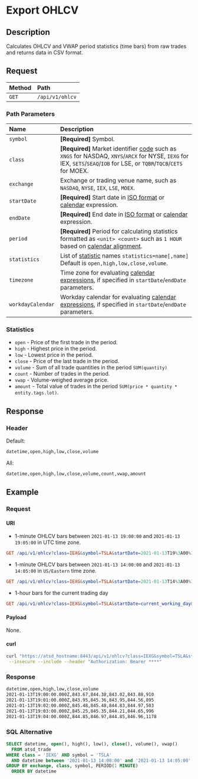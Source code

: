 # Export OHLCV

## Description

Calculates OHLCV and VWAP period statistics (time bars) from raw trades and returns data in CSV format.

## Request

| **Method** | **Path** |
|:---|:---|
| `GET` | `/api/v1/ohlcv` |

### Path Parameters

| **Name** | **Description** |
|:---|:---|
| `symbol` | **[Required]** Symbol. |
| `class` | **[Required]** Market identifier [code](https://www.iso20022.org/market-identifier-codes) such as `XNGS` for NASDAQ, `XNYS`/`ARCX` for NYSE, `IEXG` for IEX, `SETS`/`SEAQ`/`IOB` for LSE, or `TQBR`/`TQCB`/`CETS` for MOEX. |
| `exchange` | Exchange or trading venue name, such as `NASDAQ`, `NYSE`, `IEX`, `LSE`, `MOEX`. |
| `startDate` | **[Required]** Start date in [ISO format](../shared/date-format.md#supported-formats) or [calendar](../shared/calendar.md) expression.  |
| `endDate` | **[Required]** End date in [ISO format](../shared/date-format.md#supported-formats) or [calendar](../shared/calendar.md) expression. |
| `period` | **[Required]** Period for calculating statistics formatted as `<unit> <count>` such as `1 HOUR` based on [calendar alignment](../api/data/series/period.md#alignment). |
| `statistics` | List of [statistic](#statistics) names `statistics=name[,name]`<br>Default is `open,high,low,close,volume`. |
| `timezone` | Time zone for evaluating [calendar expressions](../shared/calendar.md), if specified in `startDate`/`endDate` parameters. |
| `workdayCalendar` | Workday calendar for evaluating [calendar expressions](../shared/calendar.md), if specified in `startDate`/`endDate` parameters. |

### Statistics

* `open` - Price of the first trade in the period.
* `high` - Highest price in the period.
* `low` - Lowest price in the period.
* `close` - Price of the last trade in the period.
* `volume` - Sum of all trade quantities in the period `SUM(quantity)`
* `count` - Number of trades in the period.
* `vwap` - Volume-weighed average price.
* `amount` - Total value of trades in the period `SUM(price * quantity * entity.tags.lot)`.

## Response

### Header

Default:

```txt
datetime,open,high,low,close,volume
```

All:

```txt
datetime,open,high,low,close,volume,count,vwap,amount
```

## Example

### Request

#### URI

* 1-minute OHLCV bars between `2021-01-13 19:00:00` and `2021-01-13 19:05:00` in UTC time zone.

```elm
GET /api/v1/ohlcv?class=IEXG&symbol=TSLA&startDate=2021-01-13T19%3A00%3A00Z&endDate=2021-01-13T19%3A05%3A00Z&period=1%20MINUTE
```

* 1-minute OHLCV bars between `2021-01-13 14:00:00` and `2021-01-13 14:05:00` in `US/Eastern` time zone.

```elm
GET /api/v1/ohlcv?class=IEXG&symbol=TSLA&startDate=2021-01-13T14%3A00%3A00-05%3A00&endDate=2021-01-13T14%3A05%3A00-05%3A00&period=1%20MINUTE
```

* 1-hour bars for the current trading day

```elm
GET /api/v1/ohlcv?class=IEXG&symbol=TSLA&startDate=current_working_day&endDate=now&period=1%20HOUR
```

#### Payload

None.

#### curl

```bash
curl "https://atsd_hostname:8443/api/v1/ohlcv?class=IEXG&symbol=TSLA&startDate=2021-01-13T19%3A00%3A00Z&endDate=2021-01-13T19%3A05%3A00Z&period=1%20MINUTE" \
 --insecure --include --header "Authorization: Bearer ****"
```

### Response

```txt
datetime,open,high,low,close,volume
2021-01-13T19:00:00.000Z,843.67,844.38,843.02,843.88,910
2021-01-13T19:01:00.000Z,843.95,845.36,843.95,844.56,895
2021-01-13T19:02:00.000Z,845.48,845.48,844.83,844.97,503
2021-01-13T19:03:00.000Z,845.25,845.35,844.21,844.65,996
2021-01-13T19:04:00.000Z,844.85,846.97,844.85,846.96,1178
```

### SQL Alternative

```sql
SELECT datetime, open(), high(), low(), close(), volume(), vwap()
  FROM atsd_trade
WHERE class = 'IEXG' AND symbol = 'TSLA'
  AND datetime between '2021-01-13 14:00:00' and '2021-01-13 14:05:00'
GROUP BY exchange, class, symbol, PERIOD(1 MINUTE)
  ORDER BY datetime
```